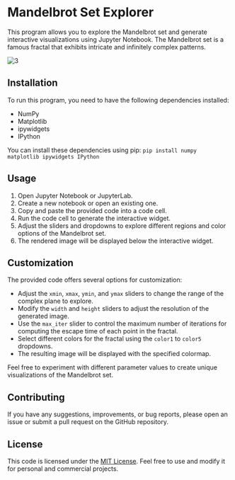 # Mandelbrot Set Explorer

This program allows you to explore the Mandelbrot set and generate interactive visualizations using Jupyter Notebook. The Mandelbrot set is a famous fractal that exhibits intricate and infinitely complex patterns.

![3](https://github.com/secnnet/Mandelbrot-Explorer/assets/17622687/680241fa-91bc-4e01-b149-bc76eeabfd6b)

## Installation

To run this program, you need to have the following dependencies installed:

- NumPy
- Matplotlib
- ipywidgets
- IPython

You can install these dependencies using pip:
`pip install numpy matplotlib ipywidgets IPython`

## Usage

1. Open Jupyter Notebook or JupyterLab.
2. Create a new notebook or open an existing one.
3. Copy and paste the provided code into a code cell.
4. Run the code cell to generate the interactive widget.
5. Adjust the sliders and dropdowns to explore different regions and color options of the Mandelbrot set.
6. The rendered image will be displayed below the interactive widget.

## Customization

The provided code offers several options for customization:

- Adjust the `xmin`, `xmax`, `ymin`, and `ymax` sliders to change the range of the complex plane to explore.
- Modify the `width` and `height` sliders to adjust the resolution of the generated image.
- Use the `max_iter` slider to control the maximum number of iterations for computing the escape time of each point in the fractal.
- Select different colors for the fractal using the `color1` to `color5` dropdowns.
- The resulting image will be displayed with the specified colormap.

Feel free to experiment with different parameter values to create unique visualizations of the Mandelbrot set.

## Contributing

If you have any suggestions, improvements, or bug reports, please open an issue or submit a pull request on the GitHub repository.

## License

This code is licensed under the [MIT License](https://opensource.org/licenses/MIT). Feel free to use and modify it for personal and commercial projects.
